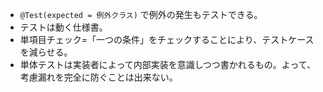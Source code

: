 * `@Test(expected = 例外クラス)` で例外の発生もテストできる。
* テストは動く仕様書。
* 単項目チェック=「一つの条件」をチェックすることにより、テストケースを減らせる。
* 単体テストは実装者によって内部実装を意識しつつ書かれるもの。よって、考慮漏れを完全に防ぐことは出来ない。